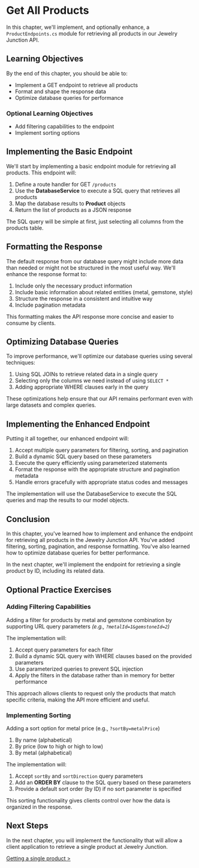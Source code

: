 # Get All Products

In this chapter, we'll implement, and optionally enhance, a `ProductEndpoints.cs` module for retrieving all products in our Jewelry Junction API.

## Learning Objectives

By the end of this chapter, you should be able to:

- Implement a GET endpoint to retrieve all products
- Format and shape the response data
- Optimize database queries for performance

### Optional Learning Objectives

- Add filtering capabilities to the endpoint
- Implement sorting options

## Implementing the Basic Endpoint

We'll start by implementing a basic endpoint module for retrieving all products. This endpoint will:

1. Define a route handler for GET `/products`
2. Use the **DatabaseService** to execute a SQL query that retrieves all products
3. Map the database results to **Product** objects
4. Return the list of products as a JSON response

The SQL query will be simple at first, just selecting all columns from the products table.

## Formatting the Response

The default response from our database query might include more data than needed or might not be structured in the most useful way. We'll enhance the response format to:

1. Include only the necessary product information
2. Include basic information about related entities (metal, gemstone, style)
3. Structure the response in a consistent and intuitive way
5. Include pagination metadata

This formatting makes the API response more concise and easier to consume by clients.

## Optimizing Database Queries

To improve performance, we'll optimize our database queries using several techniques:

1. Using SQL JOINs to retrieve related data in a single query
2. Selecting only the columns we need instead of using `SELECT *`
3. Adding appropriate WHERE clauses early in the query

These optimizations help ensure that our API remains performant even with large datasets and complex queries.

## Implementing the Enhanced Endpoint

Putting it all together, our enhanced endpoint will:

1. Accept multiple query parameters for filtering, sorting, and pagination
2. Build a dynamic SQL query based on these parameters
3. Execute the query efficiently using parameterized statements
4. Format the response with the appropriate structure and pagination metadata
5. Handle errors gracefully with appropriate status codes and messages

The implementation will use the DatabaseService to execute the SQL queries and map the results to our model objects.

## Conclusion

In this chapter, you've learned how to implement and enhance the endpoint for retrieving all products in the Jewelry Junction API. You've added filtering, sorting, pagination, and response formatting. You've also learned how to optimize database queries for better performance.

In the next chapter, we'll implement the endpoint for retrieving a single product by ID, including its related data.

## Optional Practice Exercises

### Adding Filtering Capabilities

Adding a filter for products by metal and gemstone combination by supporting URL query parameters *(e.g., `?metalId=1&gemstoneId=2`)*

The implementation will:

1. Accept query parameters for each filter
2. Build a dynamic SQL query with WHERE clauses based on the provided parameters
3. Use parameterized queries to prevent SQL injection
4. Apply the filters in the database rather than in memory for better performance

This approach allows clients to request only the products that match specific criteria, making the API more efficient and useful.

### Implementing Sorting

Adding a sort option for metal price (e.g., `?sortBy=metalPrice`)

1. By name (alphabetical)
2. By price (low to high or high to low)
3. By metal (alphabetical)

The implementation will:
1. Accept `sortBy` and `sortDirection` query parameters
2. Add an **ORDER BY** clause to the SQL query based on these parameters
3. Provide a default sort order (by ID) if no sort parameter is specified

This sorting functionality gives clients control over how the data is organized in the response.

## Next Steps

In the next chapter, you will implement the functionality that will allow a client application to retrieve a single product at Jewelry Junction.

[Getting a single product >](./jewelry-get-single.md)